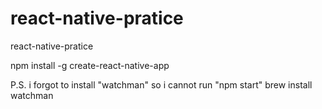# react-native-pratice
react-native-pratice


npm install -g create-react-native-app


P.S. i forgot to install "watchman" so i cannot run "npm start"
brew install watchman
